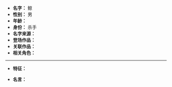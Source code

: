 
- **名字：** 鲸
- **性别：** 男
- **年龄：** 
- **身份：** 杀手
- **名字来源：** 
- **登场作品：** 
- **关联作品：** 
- **相关角色：** 

---

- **特征：** 

- **名言：** 